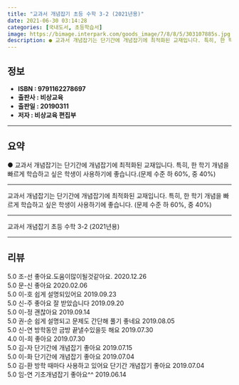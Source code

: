 ```yaml
---
title: "교과서 개념잡기 초등 수학 3-2 (2021년용)"
date: 2021-06-30 03:14:28
categories: [국내도서, 초등학습서]
image: https://bimage.interpark.com/goods_image/7/8/8/5/303107885s.jpg
description: ● 교과서 개념잡기는 단기간에 개념잡기에 최적화된 교재입니다. 특히, 한 학기 개념을 빠르게 학습하고 싶은 학생이 사용하기에 좋습니다.(문제 수준 하 60%, 중 40%)
---
```


## **정보**

- **ISBN : 9791162278697**
- **출판사 : 비상교육**
- **출판일 : 20190311**
- **저자 : 비상교육 편집부**

------



## **요약**

●  교과서 개념잡기는 단기간에 개념잡기에 최적화된 교재입니다. 특히, 한 학기 개념을 빠르게 학습하고 싶은 학생이 사용하기에 좋습니다.(문제 수준 하 60%, 중 40%)

------

교과서 개념잡기는 단기간에 개념잡기에 최적화된 교재입니다.
특히, 한 학기 개념을 빠르게 학습하고 싶은 학생이 사용하기에 좋습니다.
(문제 수준 하 60%, 중 40%)

------


교과서 개념잡기 초등 수학 3-2 (2021년용) 

------


## **리뷰** 

5.0 조-선 좋아요.도움이많이될것같아요. 2020.12.26 <br/>5.0 문-신 좋아요 2020.02.06 <br/>5.0 이-호 쉽게 설명되있어요 2019.09.23 <br/>5.0 신-주 좋아요 잘 받았습니다  2019.09.20 <br/>5.0 이-정 괜찮아요
 2019.09.14 <br/>5.0 권-순 쉽게 설명되고 문제도 간단해 풀기 좋네요 2019.08.05 <br/>5.0 신-연 방학동안 금방 끝낼수있을듯 해요 2019.07.30 <br/>4.0 이-희 좋아요  2019.07.30 <br/>5.0 김-자 단기간에 개념잡기 좋아요 2019.07.15 <br/>5.0 이-화 단기간에 개념잡기 좋아요 2019.07.04 <br/>5.0 김-환 방학 때마다 사용하고 있어요
단기간 개념잡기 좋아요 2019.07.04 <br/>5.0 임-연 기초개념잡기 좋아요^^ 2019.06.14 <br/>